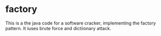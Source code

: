 # factory

This is a the java code for a software cracker, implementing the factory pattern.
It iuses brute force and dictiionary attack.
